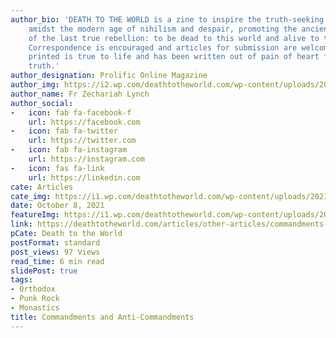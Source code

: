 ```yaml
---
author_bio: 'DEATH TO THE WORLD is a zine to inspire the truth-seeking and soul searching
    amidst the modern age of nihilism and despair, promoting the ancient principles
    of the last true rebellion: to be dead to this world and alive to the other world.
    Correspondence is encouraged and articles for submission are welcomed. Each article
    printed is true to life and has been written out of pain of heart for love of
    truth.'
author_designation: Prolific Online Magazine
author_img: https://i2.wp.com/deathtotheworld.com/wp-content/uploads/2014/06/dttw1.jpg
author_name: Fr Zechariah Lynch
author_social:
-   icon: fab fa-facebook-f
    url: https://facebook.com
-   icon: fab fa-twitter
    url: https://twitter.com
-   icon: fab fa-instagram
    url: https://instagram.com
-   icon: fas fa-link
    url: https://linkedin.com
cate: Articles
cate_img: https://i1.wp.com/deathtotheworld.com/wp-content/uploads/2021/10/F-command.jpg?resize=1140%2C663&ssl=1
date: October 8, 2021
featureImg: https://i1.wp.com/deathtotheworld.com/wp-content/uploads/2021/10/F-command.jpg?resize=1140%2C663&ssl=1
link: https://deathtotheworld.com/articles/other-articles/commandments-and-anti-commandments/
pCate: Death to the World
postFormat: standard
post_views: 97 Views
read_time: 6 min read
slidePost: true
tags:
- Orthodox
- Punk Rock
- Monastics
title: Commandments and Anti-Commandments
---
```

